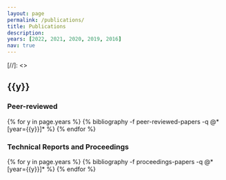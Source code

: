 ```yaml
---
layout: page
permalink: /publications/
title: Publications 
description: 
years: [2022, 2021, 2020, 2019, 2016]
nav: true
---
```


[//]: <> <h2 class="year">{{y}}</h2>
### Peer-reviewed 
<div class="publications">
{% for y in page.years %}
  {% bibliography -f peer-reviewed-papers -q @*[year={{y}}]* %}
{% endfor %}
</div>

### Technical Reports and Proceedings
<div class="publications">
{% for y in page.years %}
  {% bibliography -f proceedings-papers -q @*[year={{y}}]* %}
{% endfor %}
</div>

